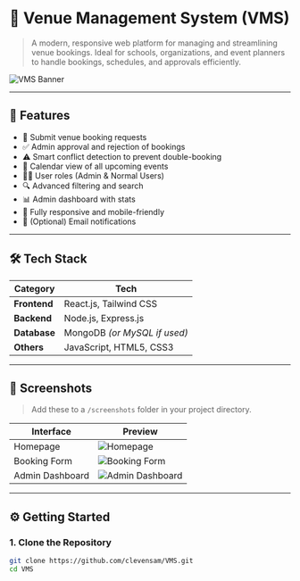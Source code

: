 # 📅 Venue Management System (VMS)

> A modern, responsive web platform for managing and streamlining venue bookings. Ideal for schools, organizations, and event planners to handle bookings, schedules, and approvals efficiently.

![VMS Banner](./screenshots/banner.png) <!-- Replace with actual banner if available -->

---

## 🚀 Features

- 📝 Submit venue booking requests
- ✅ Admin approval and rejection of bookings
- ⚠️ Smart conflict detection to prevent double-booking
- 📅 Calendar view of all upcoming events
- 🧑‍💼 User roles (Admin & Normal Users)
- 🔍 Advanced filtering and search
- 📊 Admin dashboard with stats
- 📱 Fully responsive and mobile-friendly
- 🔔 (Optional) Email notifications

---

## 🛠 Tech Stack

| Category    | Tech                          |
|-------------|-------------------------------|
| **Frontend**| React.js, Tailwind CSS        |
| **Backend** | Node.js, Express.js           |
| **Database**| MongoDB *(or MySQL if used)*  |
| **Others**  | JavaScript, HTML5, CSS3       |

---

## 📸 Screenshots

> Add these to a `/screenshots` folder in your project directory.

| Interface       | Preview |
|-----------------|---------|
| Homepage        | ![Homepage](./screenshots/homepage.png) |
| Booking Form    | ![Booking Form](./screenshots/booking-form.png) |
| Admin Dashboard | ![Admin Dashboard](./screenshots/admin-dashboard.png) |

---

## ⚙️ Getting Started

### 1. Clone the Repository

```bash
git clone https://github.com/clevensam/VMS.git
cd VMS

